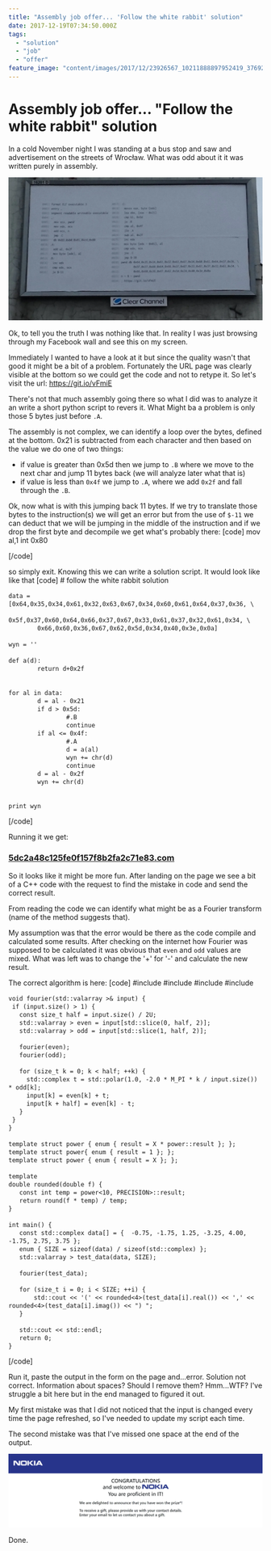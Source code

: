 ```yaml
---
title: "Assembly job offer... 'Follow the white rabbit' solution"
date: 2017-12-19T07:34:50.000Z
tags:
  - "solution"
  - "job"
  - "offer"
feature_image: "content/images/2017/12/23926567_10211888897952419_3769252655839556878_o-2.webp"
---
```


# Assembly job offer... "Follow the white rabbit" solution

In a cold November night I was standing at a bus stop and saw and advertisement on the streets of Wrocław. What was odd about it it was written purely in assembly.

![23926567_10211888897952419_3769252655839556878_o](content/images/2017/12/23926567_10211888897952419_3769252655839556878_o.webp)

Ok, to tell you the truth I was nothing like that. In reality I was just browsing through my Facebook wall and see this on my screen.

Immediately I wanted to have a look at it but since the quality wasn't that good it might be a bit of a problem. Fortunately the URL page was clearly visible at the bottom so we could get the code and not to retype it. So let's visit the url: <https://git.io/vFmiE>

There's not that much assembly going there so what I did was to analyze it an write a short python script to revers it. What Might ba a problem is only those 5 bytes just before `.A`.

The assembly is not complex, we can identify a loop over the bytes, defined at the bottom. 0x21 is subtracted from each character and then based on the value we do one of two things:

  * if value is greater than 0x5d then we jump to `.B` where we move to the next char and jump 11 bytes back (we will analyze later what that is)
  * if value is less than `0x4f` we jump to `.A`, where we add `0x2f` and fall through the `.B`.

Ok, now what is with this jumping back 11 bytes. If we try to translate those bytes to the instruction(s) we will get an error but from the use of `$-11` we can deduct that we will be jumping in the middle of the instruction and if we drop the first byte and decompile we get what's probably there:
[code]
    mov al,1
    int 0x80

[/code]

so simply exit. Knowing this we can write a solution script. It would look like like that
[code]
    # follow the white rabbit solution

    data = [0x64,0x35,0x34,0x61,0x32,0x63,0x67,0x34,0x60,0x61,0x64,0x37,0x36, \
            0x5f,0x37,0x60,0x64,0x66,0x37,0x67,0x33,0x61,0x37,0x32,0x61,0x34, \
            0x66,0x60,0x36,0x67,0x62,0x5d,0x34,0x40,0x3e,0x0a]

    wyn = ''

    def a(d):
            return d+0x2f


    for al in data:
            d = al - 0x21
            if d > 0x5d:
                    #.B
                    continue
            if al <= 0x4f:
                    #.A
                    d = a(al)
                    wyn += chr(d)
                    continue
            d = al - 0x2f
            wyn += chr(d)


    print wyn

[/code]

Running it we get:

### [5dc2a48c125fe0f157f8b2fa2c71e83.com](5dc2a48c125fe0f157f8b2fa2c71e83.com)

So it looks like it might be more fun. After landing on the page we see a bit of a C++ code with the request to find the mistake in code and send the correct result.

From reading the code we can identify what might be as a Fourier transform (name of the method suggests that).

My assumption was that the error would be there as the code compile and calculated some results. After checking on the internet how Fourier was supposed to be calculated it was obvious that `even` and `odd` values are mixed. What was left was to change the '+' for '-' and calculate the new result.

The correct algorithm is here:
[code]
    #include
    #include
    #include
    #include

    void fourier(std::valarray >& input) {
     if (input.size() > 1) {
       const size_t half = input.size() / 2U;
       std::valarray > even = input[std::slice(0, half, 2)];
       std::valarray > odd = input[std::slice(1, half, 2)];

       fourier(even);
       fourier(odd);

       for (size_t k = 0; k < half; ++k) {
         std::complex t = std::polar(1.0, -2.0 * M_PI * k / input.size()) * odd[k];
         input[k] = even[k] + t;
         input[k + half] = even[k] - t;
       }
     }
    }

    template struct power { enum { result = X * power::result }; };
    template struct power{ enum { result = 1 }; };
    template struct power { enum { result = X }; };

    template
    double rounded(double f) {
       const int temp = power<10, PRECISION>::result;
       return round(f * temp) / temp;
    }

    int main() {
       const std::complex data[] = {  -0.75, -1.75, 1.25, -3.25, 4.00, -1.75, 2.75, 3.75 };
       enum { SIZE = sizeof(data) / sizeof(std::complex) };
       std::valarray > test_data(data, SIZE);

       fourier(test_data);

       for (size_t i = 0; i < SIZE; ++i) {
           std::cout << '(' << rounded<4>(test_data[i].real()) << ',' << rounded<4>(test_data[i].imag()) << ") ";
       }

       std::cout << std::endl;
       return 0;
    }

[/code]

Run it, paste the output in the form on the page and...error. Solution not correct. Information about spaces? Should I remove them? Hmm...WTF? I've struggle a bit here but in the end managed to figured it out.

My first mistake was that I did not noticed that the input is changed every time the page refreshed, so I've needed to update my script each time.

The second mistake was that I've missed one space at the end of the output.

![nokia_it](content/images/2017/12/nokia_it.webp)

Done.
